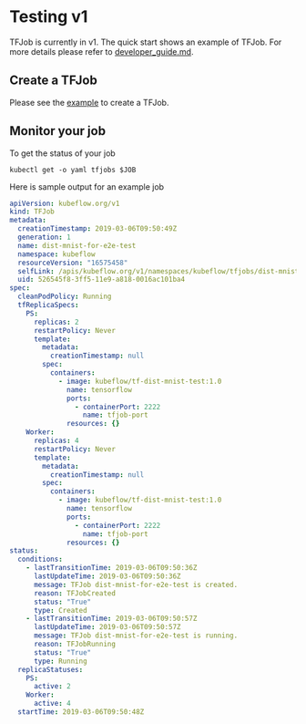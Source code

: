 # Testing v1

TFJob is currently in v1. The quick start shows an example of TFJob.
For more details please refer to [developer_guide.md](../developer_guide.md).

## Create a TFJob

Please see the [example](../examples/v1/dist-mnist/README.md) to create a TFJob.

## Monitor your job

To get the status of your job

```
kubectl get -o yaml tfjobs $JOB
```

Here is sample output for an example job

```yaml
apiVersion: kubeflow.org/v1
kind: TFJob
metadata:
  creationTimestamp: 2019-03-06T09:50:49Z
  generation: 1
  name: dist-mnist-for-e2e-test
  namespace: kubeflow
  resourceVersion: "16575458"
  selfLink: /apis/kubeflow.org/v1/namespaces/kubeflow/tfjobs/dist-mnist-for-e2e-test
  uid: 526545f8-3ff5-11e9-a818-0016ac101ba4
spec:
  cleanPodPolicy: Running
  tfReplicaSpecs:
    PS:
      replicas: 2
      restartPolicy: Never
      template:
        metadata:
          creationTimestamp: null
        spec:
          containers:
            - image: kubeflow/tf-dist-mnist-test:1.0
              name: tensorflow
              ports:
                - containerPort: 2222
                  name: tfjob-port
              resources: {}
    Worker:
      replicas: 4
      restartPolicy: Never
      template:
        metadata:
          creationTimestamp: null
        spec:
          containers:
            - image: kubeflow/tf-dist-mnist-test:1.0
              name: tensorflow
              ports:
                - containerPort: 2222
                  name: tfjob-port
              resources: {}
status:
  conditions:
    - lastTransitionTime: 2019-03-06T09:50:36Z
      lastUpdateTime: 2019-03-06T09:50:36Z
      message: TFJob dist-mnist-for-e2e-test is created.
      reason: TFJobCreated
      status: "True"
      type: Created
    - lastTransitionTime: 2019-03-06T09:50:57Z
      lastUpdateTime: 2019-03-06T09:50:57Z
      message: TFJob dist-mnist-for-e2e-test is running.
      reason: TFJobRunning
      status: "True"
      type: Running
  replicaStatuses:
    PS:
      active: 2
    Worker:
      active: 4
  startTime: 2019-03-06T09:50:48Z
```

